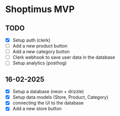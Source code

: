 # Shoptimus MVP

## TODO

- [x] Setup auth (clerk)
- [ ] Add a new product button
- [ ] Add a new category button
- [ ] Clerk webhook to save user data in the database
- [ ] Setup analytics (posthog)

## 16-02-2025

- [x] Setup a database (neon + drizzle)
- [x] Setup data models (Store, Product, Category)
- [x] connecting the UI to the database
- [x] Add a new store button
